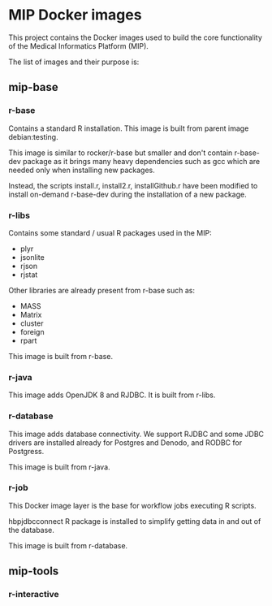 
# MIP Docker images

This project contains the Docker images used to build the core functionality of the Medical Informatics Platform (MIP).

The list of images and their purpose is:

## mip-base

### r-base

Contains a standard R installation. This image is built from parent image debian:testing.

This image is similar to rocker/r-base but smaller and don't contain r-base-dev package as it brings many heavy dependencies such as gcc which are needed only when installing new packages.

Instead, the scripts install.r, install2.r, installGithub.r have been modified to install on-demand r-base-dev during the installation of a new package.

### r-libs

Contains some standard / usual R packages used in the MIP: 

* plyr
* jsonlite
* rjson
* rjstat

Other libraries are already present from r-base such as:

* MASS
* Matrix
* cluster
* foreign
* rpart

This image is built from r-base.

### r-java

This image adds OpenJDK 8 and RJDBC. It is built from r-libs.

### r-database

This image adds database connectivity. We support RJDBC and some JDBC drivers are installed already for Postgres and Denodo, and RODBC for Postgress.

This image is built from r-java.

### r-job

This Docker image layer is the base for workflow jobs executing R scripts.

hbpjdbcconnect R package is installed to simplify getting data in and out of the database.

This image is built from r-database.

## mip-tools

### r-interactive
